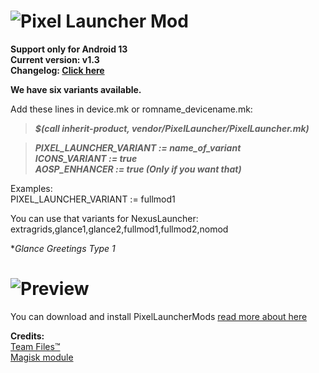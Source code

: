 # ![Pixel Launcher Mod](https://images.pling.com/img/00/00/64/57/06/1915907/bazaart-20220915-120717.jpg)<br/>
**Support only for Android 13**<br/>
**Current version: v1.3**<br/>
**Changelog: [Click here](https://www.pling.com/p/1915907/)**


**We have six variants available.**<br/>

Add these lines in device.mk or romname_devicename.mk:
>**_$(call inherit-product, vendor/PixelLauncher/PixelLauncher.mk)_**

>**_PIXEL_LAUNCHER_VARIANT := name_of_variant_** <br/>
>**_ICONS_VARIANT := true_**<br/>
>**_AOSP_ENHANCER := true (Only if you want that)_** <br/>

Examples: <br/> PIXEL_LAUNCHER_VARIANT := fullmod1

You can use that variants for NexusLauncher: extragrids,glance1,glance2,fullmod1,fullmod2,nomod  <br/>


**Glance Greetings Type 1*
# ![Preview](https://graph.org/file/585ec9f42f519a83571f4.jpg)<br/>

You can download and install PixelLauncherMods [read more about here](https://github.com/KieronQuinn/PixelLauncherMods)


**Credits:**<br/>
[Team Files™](https://t.me/modulesrepo)<br/>
[Magisk module](https://t.me/modulesrepo/3166)<br/>
